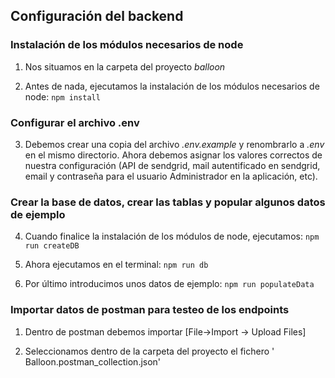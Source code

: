 ## Configuración del backend

### Instalación de los módulos necesarios de node

1. Nos situamos en la carpeta del proyecto *balloon*

2. Antes de nada, ejecutamos la instalación de los módulos necesarios de node:
``` npm install ```

### Configurar el archivo .env

3. Debemos crear una copia del archivo *.env.example* y renombrarlo a *.env* en el mismo directorio.
Ahora debemos asignar los valores correctos de nuestra configuración (API de sendgrid, mail autentificado 
en sendgrid, email y contraseña para el usuario Administrador en la aplicación, etc).

### Crear la base de datos, crear las tablas y popular algunos datos de ejemplo
4. Cuando finalice la instalación de los módulos de node, ejecutamos: 
``` npm run createDB ```

5. Ahora ejecutamos en el terminal: 
``` npm run db ```

6. Por último introducimos unos datos de ejemplo:
``` npm run populateData ```

### Importar datos de postman para testeo de los endpoints
1. Dentro de postman debemos importar [File->Import -> Upload Files]

2. Seleccionamos dentro de la carpeta del proyecto el fichero ' Balloon.postman_collection.json' 
